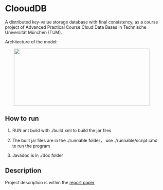 # ClooudDB
A distributed key-value storage database with final consistency, as a course project of Advanced Practical Course Cloud Data Bases in Technische Universität München (TUM).

Architecture of the model: 
<p align="center"><img src="https://github.com/yanghanxy/ClooudDB/blob/master/report/overview.png" height="188" width="446"></p>


## How to run
1. RUN ant build with ./build.xml to build the jar files

2. The built jar files are in the ./runnable folder，
    use ./runnable/script.cmd to run the program

3. Javadoc is in ./doc folder

## Description
Project description is within the [report paper](https://github.com/yanghanxy/ClooudDB/blob/master/report/Cloud_Database.pdf)
